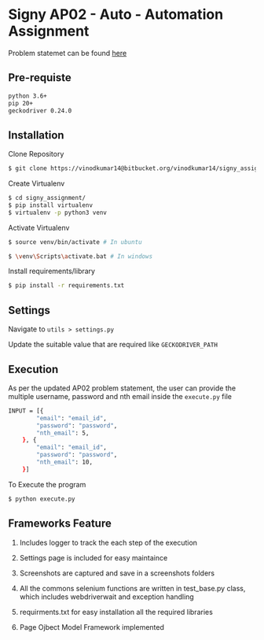 
# Signy AP02 - Auto - Automation Assignment

Problem statemet can be found [here](https://docs.google.com/document/d/1jY6V7JFYrHUnX92is2Y7noKfeNtSVshlSR64XGkjaTk/edit)


## Pre-requiste

```sh
python 3.6+
pip 20+
geckodriver 0.24.0
```

## Installation

Clone Repository

```sh
$ git clone https://vinodkumar14@bitbucket.org/vinodkumar14/signy_assignment.git
```

Create Virtualenv

```sh
$ cd signy_assignment/
$ pip install virtualenv
$ virtualenv -p python3 venv
```

Activate Virtualenv

```sh
$ source venv/bin/activate # In ubuntu

$ \venv\Scripts\activate.bat # In windows	
```

Install requirements/library

```sh
$ pip install -r requirements.txt
```

## Settings

Navigate to `utils > settings.py`

Update the suitable value that are required like `GECKODRIVER_PATH`

## Execution

As per the updated AP02 problem statement, the user can provide the multiple username, password and nth email inside the `execute.py` file

```sh
INPUT = [{
		"email": "email_id",
		"password": "password",
		"nth_email": 5,
	}, {
		"email": "email_id",
		"password": "password",
		"nth_email": 10,
	}]


```

To Execute the program

```sh
$ python execute.py
```

## Frameworks Feature

1. Includes logger to track the each step of the execution

2. Settings page is included for easy maintaince

3. Screenshots are captured and save in a screenshots folders

4. All the commons selenium functions are written in test_base.py class, which includes webdriverwait and exception handling

5. requirments.txt for easy installation all the required libraries

6. Page Ojbect Model Framework implemented

